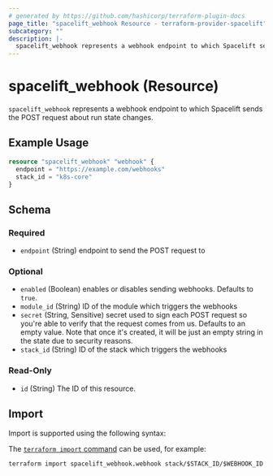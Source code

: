 ```yaml
---
# generated by https://github.com/hashicorp/terraform-plugin-docs
page_title: "spacelift_webhook Resource - terraform-provider-spacelift"
subcategory: ""
description: |-
  spacelift_webhook represents a webhook endpoint to which Spacelift sends the POST request about run state changes.
---
```


# spacelift_webhook (Resource)

`spacelift_webhook` represents a webhook endpoint to which Spacelift sends the POST request about run state changes.

## Example Usage

```terraform
resource "spacelift_webhook" "webhook" {
  endpoint = "https://example.com/webhooks"
  stack_id = "k8s-core"
}
```

<!-- schema generated by tfplugindocs -->
## Schema

### Required

- `endpoint` (String) endpoint to send the POST request to

### Optional

- `enabled` (Boolean) enables or disables sending webhooks. Defaults to `true`.
- `module_id` (String) ID of the module which triggers the webhooks
- `secret` (String, Sensitive) secret used to sign each POST request so you're able to verify that the request comes from us. Defaults to an empty value. Note that once it's created, it will be just an empty string in the state due to security reasons.
- `stack_id` (String) ID of the stack which triggers the webhooks

### Read-Only

- `id` (String) The ID of this resource.

## Import

Import is supported using the following syntax:

The [`terraform import` command](https://developer.hashicorp.com/terraform/cli/commands/import) can be used, for example:

```shell
terraform import spacelift_webhook.webhook stack/$STACK_ID/$WEBHOOK_ID
```
